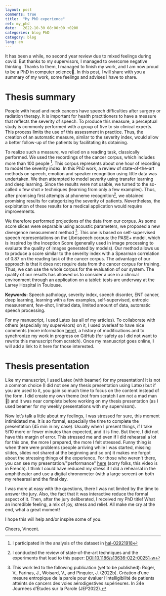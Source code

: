 ```yaml
---
layout: post
comments: true
title:  "My PhD experience"
ref: my_phd
date:   2022-10-30 08:00:00 +0200
categories: blog PhD
category: blog
lang: en
---
```


It has been a while, no second year review due to mixed feelings during covid. But thanks to my supervisors, I managed to overcome negative thinking. Thanks to them, I managed to finish my work, and I am now proud to be a PhD in computer science:tada:. In this post, I will share with you a summary of my work, some feelings and advises I have to share.

# Thesis summary
People with head and neck cancers have speech difficulties after surgery or radiation therapy. It is important for health practitioners to have a measure that reflects the severity of speech. To produce this measure, a perceptual study is commonly performed with a group of five to six clinical experts. This process limits the use of this assessment in practice. Thus, the creation of an automatic measure, similar to the severity index, would allow a better follow-up of the patients by facilitating its obtaining.

To realize such a measure, we relied on a reading task, classically performed. We used the recordings of the cancer corpus, which includes more than 100 people [^1]. This corpus represents about one hour of recording to model the severity index. In this PhD work, a review of state-of-the-art methods on speech, emotion and speaker recognition using little data was undertaken. We then attempted to model severity using transfer learning and deep learning. Since the results were not usable, we turned to the so-called « few shot » techniques (learning from only a few examples). Thus, after promising first attempts at phoneme recognition[^2], we obtained promising results for categorizing the severity of patients. Nevertheless, the exploitation of these results for a medical application would require improvements.

We therefore performed projections of the data from our corpus. As some score slices were separable using acoustic parameters, we proposed a new divergence measurement method [^3]. This one is based on self-supervised speech representations on the Librispeech corpus: the PASE+ model, which is inspired by the Inception Score (generally used in image processing to evaluate the quality of images generated by models). Our method allows us to produce a score similar to the severity index with a Spearman correlation of 0.87 on the reading task of the cancer corpus. The advantage of our approach is that it does not require data from the cancer corpus for training. Thus, we can use the whole corpus for the evaluation of our system. The quality of our results has allowed us to consider a use in a clinical environment through an application on a tablet: tests are underway at the Larrey Hospital in Toulouse.

[^1]: I participated in the analysis of the dataset in [hal-02921918](https://hal.archives-ouvertes.fr/hal-02921918)

[^2]: I conducted the review of state-of-the-art techniques and the experiments that lead to this paper:  [DOI:10.1186/s13636-022-00251-w](http://dx.doi.org/10.1186/s13636-022-00251-w)

[^3]: This work led to the following publication (yet to be published): Roger, V., Farinas, J., Woisard, V., and Pinquier, J. (2022b). Création d’une mesure entropique de la parole pour évaluer l’intelligibilité de patients atteints de cancers des voies aérodigestives supérieures. In 34e Journées d’Études sur la Parole (JEP2022).

**Keywords:** Speech pathology, severity index, speech disorder, ENT cancer, deep learning, learning with a few examples, self-supervised, entropic measurement, few-shot, limited data, limited amount of data, automatic speech processing.

For my manuscript, I used Latex (as all of my articles). To collaborate with others (especially my supervisors) on it, I used overleaf to have nice comments (more information [here](https://www.overleaf.com/learn/how-to/How_to_make_comments_in_an_Overleaf_LaTeX_project)), a history of modifications and to synchronize my work in progress on GitHub (for safety as I did not want to rewrite this manuscript from scratch).
Once my manuscript goes online, I will add a link to it here for those interested.

# Thesis presentation

Like my manuscript, I used Latex (with beamer) for my presentation! It is not a common choice (I did not see any thesis presentation using Latex) but if you are used to it, you gain so much time to focus on the content instead of the form. I did create my own theme (not from scratch I am not a mad man 🤣) and it was near complete before working on my thesis presentation (as I used beamer for my weekly presentations with my supervisors).

Now let’s talk a little about my feelings, I was stressed for sure, this moment intimidated me. It is so formal, especially the time to complete the presentation (45 min in my case). Usually when I present things, if I take 5/10 more or fewer minutes than expected, and it is fine. But there, I did not have this margin of error. This stressed me and even if I did rehearsal a lot for this one, the more I prepared, the more I felt stressed. Funny thing is when there were problems (people arriving while I was started, missing slides, slides not shared at the beginning and so on) it makes me forgot about the stressing things of the experience.
For those who weren't there, you can see my presentation/"performance" [here](https://youtu.be/yvYZDBKdzB8) (sorry folks, this video is in French).
I think I could have reduced my stress if I did a rehearsal in the amphitheater and use a digital chronometer (with a large screen) on both my rehearsal and the final day.

I was more at easy with the questions, there I was not limited by the time to answer the jury. Also, the fact that it was interactive reduce the formal aspect of it. Then, after the jury deliberated, I received my PhD title! What an incredible feeling, a mix of joy, stress and relief. All make me cry at the end, what a great moment!

I hope this will help and/or inspire some of you.

Cheers, Vincent.
